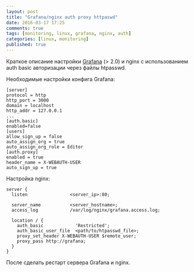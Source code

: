 ```yaml
---
layout: post
title: "Grafana/nginx auth proxy httpaswd"
date: 2016-03-17 17:25
comments: true
tags: [monitoring, linux, grafana, nginx, auth]
categories: [linux, monitoring]
published: true
---
```


Краткое описание настройки [Grafana](http://grafana.org) (> 2.0) и nginx с использованием auth basic авторизации через файлы htpasswd.

Необходимые настройки конфига Grafana:

```
[server]
protocol = http
http_port = 3000
domain = localhost
http_addr = 127.0.0.1
...
[auth.basic]
enabled=false
[users]
allow_sign_up = false
auto_assign_org = true
auto_assign_org_role = Editor
[auth.proxy]
enabled = true
header_name = X-WEBAUTH-USER
auto_sign_up = true
```
<!--more-->
Настройка nginx:

```
server {
  listen                <server_ip>:80;

  server_name           <server_hostname>;
  access_log            /var/log/nginx/grafana.access.log;

  location / {
    auth_basic            'Restricted';
    auth_basic_user_file  <path/to/htpasswd_file>;
    proxy_set_header X-WEBAUTH-USER $remote_user;
    proxy_pass http://grafana;
  }
}
```

После сделать рестарт сервера Grafana и nginx.
